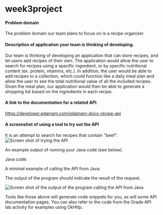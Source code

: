 # week3project

#### Problem domain
The problem domain our team plans to focus on is a recipe organizer.

#### Description of application your team is thinking of developing.  

Our team is thinking of developing an application that can store recipes, and let users add recipes of their own. The 
application would allow the user to search for recipes using a specific ingredient, or by specific nutritional content (ex. protein, vitamins, etc.).
In addition, the user would be able to add recipes to a collection, which could function like a daily meal plan and allow
the user to see the total nutritional value of all the included recipes. Given the meal plan, our application would then be
able to generate a shopping list based on the ingredients in each recipe.

#### A link to the documentation for a related API.  

https://developer.edamam.com/edamam-docs-recipe-api    

#### A screenshot of using a tool to try out the API 

It is an attempt to search for recipes that contain "beef".
![Screen shot of trying the API](https://i.imgur.com/oIlRbYf.png)

An example output of running your Java code (see below).  


Java code:  

A minimal example of calling the API from Java.

The output of the program should indicate the result of the request. 

![Screen shot of the output of the program calling the API from Java](https://i.imgur.com/NpQ1UG9.png)

Tools like those above will generate code snippets for you, as will some API documentation pages. You can also refer to the code from the Grade API lab activity for examples using OkHttp.  
